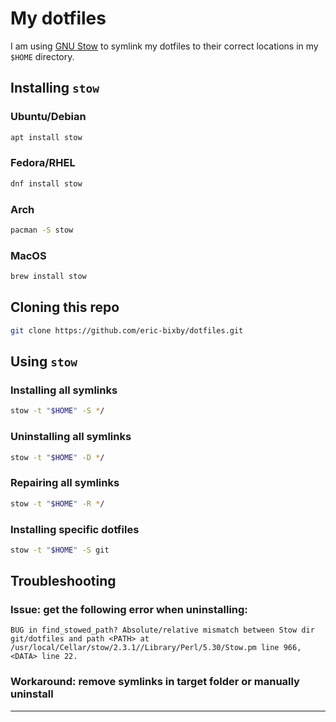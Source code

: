 # My dotfiles

I am using [GNU Stow](https://www.gnu.org/software/stow/) to symlink
my dotfiles to their correct locations in my `$HOME` directory.

## Installing `stow`

### Ubuntu/Debian

```bash
apt install stow
```

### Fedora/RHEL

```bash
dnf install stow
```

### Arch

```bash
pacman -S stow
```

### MacOS

```bash
brew install stow
```

## Cloning this repo

```bash
git clone https://github.com/eric-bixby/dotfiles.git
```

## Using `stow`

### Installing all symlinks

```bash
stow -t "$HOME" -S */
```

### Uninstalling all symlinks

```bash
stow -t "$HOME" -D */
```

### Repairing all symlinks

```bash
stow -t "$HOME" -R */
```

### Installing specific dotfiles

```bash
stow -t "$HOME" -S git
```

## Troubleshooting

### Issue: get the following error when uninstalling:

```
BUG in find_stowed_path? Absolute/relative mismatch between Stow dir git/dotfiles and path <PATH> at /usr/local/Cellar/stow/2.3.1//Library/Perl/5.30/Stow.pm line 966, <DATA> line 22.
````

### Workaround: remove symlinks in target folder or manually uninstall

---
